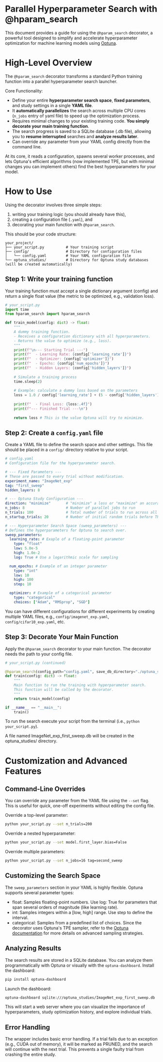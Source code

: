 # Parallel Hyperparameter Search with @hparam_search
This document provides a guide for using the `@hparam_search` decorator, a powerful tool designed to simplify and accelerate hyperparameter optimization for machine learning models using [Optuna](https://optuna.readthedocs.io/en/stable).

# High-Level Overview
The `@hparam_search` decorator transforms a standard Python training function into a parallel hyperparameter search launcher.

Core Functionality:
- Define your entire **hyperparameter search space**, **fixed parameters**, and study settings in a single **YAML file**.
- It **automatically parallelizes** the search across multiple CPU cores (`n_jobs` entry of yaml file) to speed up the optimization process.
- Requires minimal changes to your existing training code. **You simply decorate your main training function**.
- The search progress is saved to a SQLite database (.db file), allowing you to **resume interrupted** searches and **analyze results later**.
- Can override any parameter from your YAML config directly from the command line.

At its core, it reads a configuration, spawns several worker processes, and lets Optuna's efficient algorithms (now implemented TPE, but with minimal changes you can implement others) find the best hyperparameters for your model.

# How to Use
Using the decorator involves three simple steps: 
1. writing your training logic (you should already have this), 
2. creating a configuration file (`.yaml`), and 
3. decorating your main function with `@hparam_search`.

This should be your code structure:

```plaintext
your_project/
├── your_script.py          # Your training script
├── config/                 # Directory for configuration files
│   └── config.yaml         # Your YAML configuration file
└── optuna_studies/         # Directory for Optuna study databases (will be created automatically)
```

## Step 1: Write your training function
Your training function must accept a single dictionary argument (config) and return a single float value (the metric to be optimized, e.g., validation loss).

```python
# your_script.py
import time
from hparam_search import hparam_search

def train_model(config: dict) -> float:
    """
    A dummy training function.
    - Receives a configuration dictionary with all hyperparameters.
    - Returns the value to optimize (e.g., loss).
    """
    print(f"\n--- Starting Trial ---")
    print(f"  - Learning Rate: {config['learning_rate']}")
    print(f"  - Optimizer: {config['optimizer']}")
    print(f"  - Epochs: {config['num_epochs']}")
    print(f"  - Hidden Layers: {config['hidden_layers']}")
    
    # Simulate a training process
    time.sleep(2)
    
    # Example: calculate a dummy loss based on the parameters
    loss = 1.0 / config['learning_rate'] + (5 - config['hidden_layers'])**2
    
    print(f"  - Final Loss: {loss:.4f}")
    print(f"--- Finished Trial ---\n")
    
    return loss # This is the value Optuna will try to minimize.
```

## Step 2: Create a `config.yaml` file
Create a YAML file to define the search space and other settings. This file should be placed in a `config/` directory relative to your script.

```yaml
# config.yaml
# Configuration file for the hyperparameter search.

# --- Fixed Parameters ---
# These are passed to every trial without modification.
experiment_name: "ImageNet_exp"
tag: "first_sweep"
hidden_layers: 8

# --- Optuna Study Configuration ---
direction: "minimize"       # "minimize" a loss or "maximize" an accuracy
n_jobs: 8                   # Number of parallel jobs to run
n_trials: 100               # Total number of trials to run across all jobs
n_startup_trials: 20        # Number of initial random trials before TPE sampler takes over

# --- Hyperparameter Search Space (sweep_parameters) ---
# Defines the hyperparameters for Optuna to search over.
sweep_parameters:
  learning_rate: # Exaple of a floating-point parameter
    type: "float" 
    low: 5.0e-5
    high: 1.0e-2
    log: True # Use a logarithmic scale for sampling

  num_epochs: # Example of an integer parameter
    type: "int"
    low: 10
    high: 100
    step: 10

  optimizer: # Example of a categorical parameter
    type: "categorical"
    choices: ["Adam", "RMSprop", "SGD"]
```
You can have different configurations for different experiments by creating multiple YAML files, e.g., `config/imagenet_exp.yaml`, `config/cifar10_exp.yaml`, etc.


## Step 3: Decorate Your Main Function
Apply the `@hparam_search` decorator to your main function. The decorator needs the path to your config file.

```python
# your_script.py (continued)

@hparam_search(config_path="config.yaml", save_db_directory="./optuna_studies")
def train(config: dict) -> float:
    """
    Main function to run the training with hyperparameter search.
    This function will be called by the decorator.
    """
    return train_model(config)

if __name__ == "__main__":
    train()

```

To run the search execute your script from the terminal (i.e., `python your_script.py`).

A file named ImageNet_exp_first_sweep.db will be created in the optuna_studies/ directory.

# Customization and Advanced Features
## Command-Line Overrides

You can override any parameter from the YAML file using the `--set` flag. This is useful for quick, one-off experiments without editing the config file.

Override a top-level parameter:
```bash
python your_script.py --set n_trials=200
```
Override a nested hyperparameter:
```bash
python your_script.py --set model.first_layer.bias=False
```
Override multiple parameters:
```bash
python your_script.py --set n_jobs=16 tag=second_sweep
```

## Customizing the Search Space
The `sweep_parameters` section in your YAML is highly flexible. Optuna supports several parameter types:
- float: Samples floating-point numbers. Use log: True for parameters that span several orders of magnitude (like learning rate).
- int: Samples integers within a [low, high] range. Use step to define the interval.
- categorical: Samples from a predefined list of choices.
Since the decorator uses Optuna's TPE sampler, refer to the [Optuna documentation](https://optuna.readthedocs.io/en/stable) for more details on advanced sampling strategies.

## Analyzing Results
The search results are stored in a SQLite database. You can analyze them programmatically with Optuna or visually with the `optuna-dashboard`.
Install the dashboard:
```bash
pip install optuna-dashboard
```
Launch the dashboard:
```bash
optuna-dashboard sqlite:///optuna_studies/ImageNet_exp_first_sweep.db
```
This will start a web server where you can visualize the importance of hyperparameters, study optimization history, and explore individual trials.

## Error Handling
The wrapper includes basic error handling. If a trial fails due to an exception (e.g., CUDA out of memory), it will be marked as PRUNED, and the search will continue with the next trial. This prevents a single faulty trial from crashing the entire study. 
